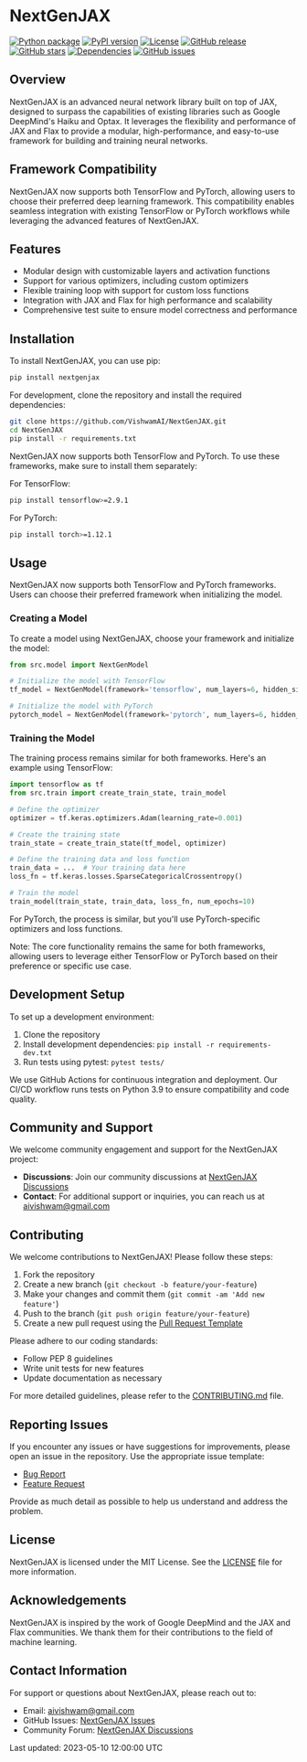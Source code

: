 # NextGenJAX
[![Python package](https://github.com/VishwamAI/NextGenJAX/actions/workflows/ci.yml/badge.svg)](https://github.com/VishwamAI/NextGenJAX/actions/workflows/ci.yml)
[![PyPI version](https://badge.fury.io/py/nextgenjax.svg)](https://badge.fury.io/py/nextgenjax)
[![License](https://img.shields.io/badge/license-MIT-blue.svg)](https://github.com/VishwamAI/NextGenJAX/blob/main/LICENSE)
[![GitHub release](https://img.shields.io/github/release/VishwamAI/NextGenJAX.svg)](https://GitHub.com/VishwamAI/NextGenJAX/releases/)
[![GitHub stars](https://img.shields.io/github/stars/VishwamAI/NextGenJAX.svg)](https://GitHub.com/VishwamAI/NextGenJAX/stargazers/)
[![Dependencies](https://img.shields.io/librariesio/release/pypi/nextgenjax)](https://libraries.io/pypi/nextgenjax)
[![GitHub issues](https://img.shields.io/github/issues/VishwamAI/NextGenJAX.svg)](https://GitHub.com/VishwamAI/NextGenJAX/issues/)


## Overview
NextGenJAX is an advanced neural network library built on top of JAX, designed to surpass the capabilities of existing libraries such as Google DeepMind's Haiku and Optax. It leverages the flexibility and performance of JAX and Flax to provide a modular, high-performance, and easy-to-use framework for building and training neural networks.

## Framework Compatibility
NextGenJAX now supports both TensorFlow and PyTorch, allowing users to choose their preferred deep learning framework. This compatibility enables seamless integration with existing TensorFlow or PyTorch workflows while leveraging the advanced features of NextGenJAX.

## Features
- Modular design with customizable layers and activation functions
- Support for various optimizers, including custom optimizers
- Flexible training loop with support for custom loss functions
- Integration with JAX and Flax for high performance and scalability
- Comprehensive test suite to ensure model correctness and performance

## Installation
To install NextGenJAX, you can use pip:
```bash
pip install nextgenjax
```

For development, clone the repository and install the required dependencies:
```bash
git clone https://github.com/VishwamAI/NextGenJAX.git
cd NextGenJAX
pip install -r requirements.txt
```

NextGenJAX now supports both TensorFlow and PyTorch. To use these frameworks, make sure to install them separately:

For TensorFlow:
```bash
pip install tensorflow>=2.9.1
```

For PyTorch:
```bash
pip install torch>=1.12.1
```

## Usage
NextGenJAX now supports both TensorFlow and PyTorch frameworks. Users can choose their preferred framework when initializing the model.

### Creating a Model
To create a model using NextGenJAX, choose your framework and initialize the model:

```python
from src.model import NextGenModel

# Initialize the model with TensorFlow
tf_model = NextGenModel(framework='tensorflow', num_layers=6, hidden_size=512, num_heads=8, dropout_rate=0.1)

# Initialize the model with PyTorch
pytorch_model = NextGenModel(framework='pytorch', num_layers=6, hidden_size=512, num_heads=8, dropout_rate=0.1)
```

### Training the Model
The training process remains similar for both frameworks. Here's an example using TensorFlow:

```python
import tensorflow as tf
from src.train import create_train_state, train_model

# Define the optimizer
optimizer = tf.keras.optimizers.Adam(learning_rate=0.001)

# Create the training state
train_state = create_train_state(tf_model, optimizer)

# Define the training data and loss function
train_data = ...  # Your training data here
loss_fn = tf.keras.losses.SparseCategoricalCrossentropy()

# Train the model
train_model(train_state, train_data, loss_fn, num_epochs=10)
```

For PyTorch, the process is similar, but you'll use PyTorch-specific optimizers and loss functions.

Note: The core functionality remains the same for both frameworks, allowing users to leverage either TensorFlow or PyTorch based on their preference or specific use case.

## Development Setup
To set up a development environment:

1. Clone the repository
2. Install development dependencies: `pip install -r requirements-dev.txt`
3. Run tests using pytest: `pytest tests/`

We use GitHub Actions for continuous integration and deployment. Our CI/CD workflow runs tests on Python 3.9 to ensure compatibility and code quality.

## Community and Support

We welcome community engagement and support for the NextGenJAX project:

- **Discussions**: Join our community discussions at [NextGenJAX Discussions](https://github.com/VishwamAI/NextGenJAX/discussions)
- **Contact**: For additional support or inquiries, you can reach us at [aivishwam@gmail.com](mailto:aivishwam@gmail.com)

## Contributing
We welcome contributions to NextGenJAX! Please follow these steps:

1. Fork the repository
2. Create a new branch (`git checkout -b feature/your-feature`)
3. Make your changes and commit them (`git commit -am 'Add new feature'`)
4. Push to the branch (`git push origin feature/your-feature`)
5. Create a new pull request using the [Pull Request Template](.github/PULL_REQUEST_TEMPLATE.md)

Please adhere to our coding standards:
- Follow PEP 8 guidelines
- Write unit tests for new features
- Update documentation as necessary

For more detailed guidelines, please refer to the [CONTRIBUTING.md](CONTRIBUTING.md) file.

## Reporting Issues
If you encounter any issues or have suggestions for improvements, please open an issue in the repository. Use the appropriate issue template:
- [Bug Report](.github/ISSUE_TEMPLATE/bug_report.md)
- [Feature Request](.github/ISSUE_TEMPLATE/feature_request.md)

Provide as much detail as possible to help us understand and address the problem.

## License
NextGenJAX is licensed under the MIT License. See the [LICENSE](LICENSE) file for more information.

## Acknowledgements
NextGenJAX is inspired by the work of Google DeepMind and the JAX and Flax communities. We thank them for their contributions to the field of machine learning.

## Contact Information
For support or questions about NextGenJAX, please reach out to:

- Email: [aivishwam@gmail.com](mailto:aivishwam@gmail.com)
- GitHub Issues: [NextGenJAX Issues](https://github.com/VishwamAI/NextGenJAX/issues)
- Community Forum: [NextGenJAX Discussions](https://github.com/VishwamAI/NextGenJAX/discussions)

Last updated: 2023-05-10 12:00:00 UTC

